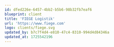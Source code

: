 ```yaml
---
id: dfed226e-6457-4bb2-b5b6-98b32fb7eaf6
blueprint: client
title: 'FIEGE Logistik'
url: 'https://www.fiege.com'
logo: clients/fiege.svg
updated_by: b7c7f4d4-e810-47c4-8310-994d4d84346a
updated_at: 1725542196
---
```

